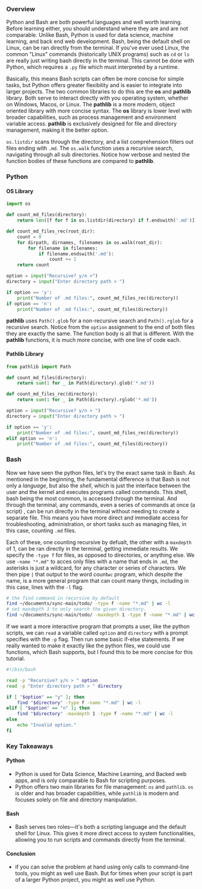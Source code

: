 ### Overview

Python and Bash are both powerful languages and well worth learning. Before learning either, you should understand where they are and are not comparable. Unlike Bash, Python is used for data science, machine learning, and back end web development. Bash, being the default shell on Linux, can be ran directly from the terminal. If you've ever used Linux, the common "Linux" commands (historically UNIX programs)  such as `cd` or `ls` are really just writing bash directly in the terminal. This cannot be done with Python, which requires a `.py` file which must interpreted by a runtime. 

Basically, this means Bash scripts can often be more concise for simple tasks, but Python offers greater flexibility and is easier to integrate into larger projects. The two common libraries to do this are the **os** and **pathlib** library. Both serve to interact directly with you operating system, whether on Windows, Macos, or Linux. The **pathlib** is a more modern, object oriented library with more concise syntax. The **os** library is lower level with broader capabilities, such as process management and environment variable access. **pathlib** is exclusively designed for file and directory management, making it the better option.

`os.listdir` scans through the directory, and a list comprehension filters out files ending with `.md`. The `os.walk` function uses a recursive search, navigating through all sub directories. Notice how verbose and nested the function bodies of these functions are compared to **pathlib**.

### Python

#### OS Library

```python
import os

def count_md_files(directory):
    return len([f for f in os.listdir(directory) if f.endswith('.md')])

def count_md_files_rec(root_dir):
    count = 0
    for dirpath, dirnames, filenames in os.walk(root_dir):
        for filename in filenames:
            if filename.endswith('.md'):
                count += 1
    return count

option = input("Recursive? y/n >")
directory = input("Enter directory path > ")

if option == 'y':
    print("Number of .md files:", count_md_files_rec(directory))
if option == 'n':
    print("Number of .md files:", count_md_files(directory))
```

**pathlib** uses `Path().glob` for a non-recursive search and `Path().rglob` for a recursive search. Notice from the `option` assignment to the end of both files they are exactly the same. The function body is all that is different. With the **pathlib** functions, it is much more concise, with one line of code each. 

#### Pathlib Library

```python
from pathlib import Path

def count_md_files(directory):
    return sum(1 for _ in Path(directory).glob('*.md'))

def count_md_files_rec(directory):
    return sum(1 for _ in Path(directory).rglob('*.md'))

option = input("Recursive? y/n > ")
directory = input("Enter directory path > ")

if option == 'y':
    print("Number of .md files:", count_md_files_rec(directory))
elif option == 'n':
    print("Number of .md files:", count_md_files(directory))

```

### Bash

Now we have seen the python files, let's try the exact same task in Bash. As mentioned in the beginning, the fundamental difference is that Bash is not only a *language*, but also the *shell*, which is just the interface between the user and the kernel and executes programs called commands. This shell, bash being the most common, is accessed through the terminal. And through the terminal, any commands, even a series of commands at once (a script) , can be run directly in the terminal without needing to create a separate file. This means you have more direct and immediate access for troubleshooting, administration, or short tasks such as managing files, in this case, counting `.md` files.

Each of these, one counting recursive by defualt, the other with a `maxdepth` of 1, can be ran directly in the terminal, getting immediate results. We specify the `-type f` for files, as opposed to directories, or anything else. We use `-name "*.md"` to acces only files with a name that ends in `.md`, the asterisks is just a wildcard, for any character or series of characters. We then pipe `|` that output to the word count`wc` program, which despite the name, is a more general program that can count many things, including in this case, lines with the `-l` flag. 

```bash
# the find command in recursive by default
find ~/documents/sync-main/todo/ -type f -name "*.md" | wc -l
# set maxdepth 1 to only search the given directory.
find ~/documents/sync-main/todo/ -maxdepth 1 -type f -name "*.md" | wc -l
```

If we want a more interactive program that prompts a user, like the python scripts, we can `read` a variable called `option` and `directory` with a prompt specifies with the `-p` flag. Then run some basic if-else statements. If we really wanted to make it exactly like the python files, we could use functions, which Bash supports, but I found this to be more concise for this tutorial.

```bash
#!/bin/bash

read -p "Recursive? y/n > " option
read -p "Enter directory path > " directory

if [ "$option" == "y" ]; then
    find "$directory" -type f -name "*.md" | wc -l
elif [ "$option" == "n" ]; then
    find "$directory" -maxdepth 1 -type f -name "*.md" | wc -l
else
    echo "Invalid option."
fi
```

### Key Takeaways

#### Python 
- Python is used for Data Science, Machine Learning, and Backed web apps, and is only comparable to Bash for scripting purposes.
- Python offers two main libraries for file management: `os` and `pathlib`. `os` is older and has broader capabilities, while `pathlib` is modern and focuses solely on file and directory manipulation.

#### Bash

- Bash serves two roles—it's both a scripting language and the default shell for Linux. This gives it more direct access to system functionalities, allowing you to run scripts and commands directly from the terminal.

#### Conclusion

- if you can solve the problem at hand using only calls to command-line tools, you might as well use Bash. But for times when your script is part of a larger Python project, you might as well use Python.
